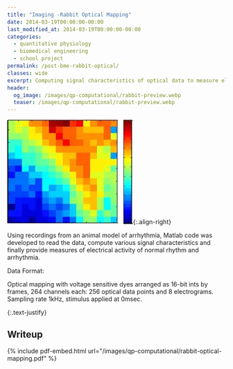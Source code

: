 ```yaml
---
title: "Imaging -Rabbit Optical Mapping"
date: 2014-03-19T00:00:00-00:00
last_modified_at: 2014-03-19T00:00:00-00:00
categories:
  - quantitative physiology
  - biomedical engineering
  - school project
permalink: /post-bme-rabbit-optical/
classes: wide
excerpt: Computing signal characteristics of optical data to measure electrical arrhythmia in rabbits.
header:
  og_image: /images/qp-computational/rabbit-preview.webp
  teaser: /images/qp-computational/rabbit-preview.webp
---
```


![preview](/images/qp-computational/rabbit-preview.webp){:.align-right}

Using recordings from an animal model of arrhythmia, Matlab code was developed to read the data, compute various signal characteristics and finally provide measures of electrical activity of normal rhythm and arrhythmia.

Data Format:

Optical mapping with voltage sensitive dyes arranged as 16-bit ints by frames, 264 channels each: 256 optical data points and 8 electrograms.  Sampling rate 1kHz, stimulus applied at 0msec.

{:.text-justify}

## Writeup

{% include pdf-embed.html url="/images/qp-computational/rabbit-optical-mapping.pdf" %}
